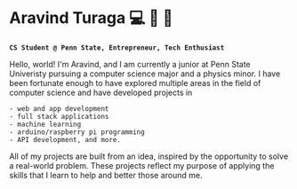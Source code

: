 # Aravind Turaga 💻 🤖 🎾 

**`CS Student @ Penn State, Entrepreneur, Tech Enthusiast`**

Hello, world! I'm Aravind, and I am currently a junior at Penn State Univeristy pursuing a computer science major and a physics minor. I have been fortunate enough to have explored multiple areas in the field of computer science and have developed projects in

    - web and app development 
    - full stack applications 
    - machine learning
    - arduino/raspberry pi programming
    - API development, and more. 

All of my projects are built from an idea, inspired by the opportunity to solve a real-world problem. These projects reflect my purpose of applying the skills that I learn to help and better those around me.

